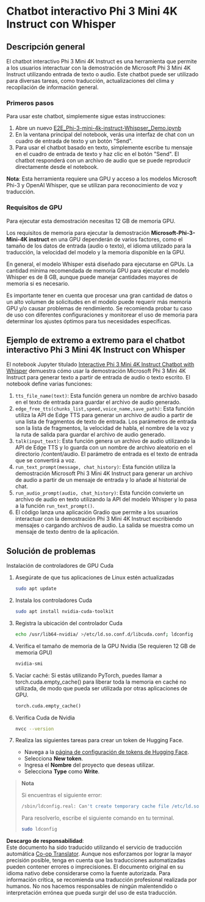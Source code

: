 <!--
CO_OP_TRANSLATOR_METADATA:
{
  "original_hash": "006e8cf75211d3297f24e1b22e38955f",
  "translation_date": "2025-03-27T10:45:26+00:00",
  "source_file": "md\\02.Application\\01.TextAndChat\\Phi3\\E2E_Phi-3-mini_with_whisper.md",
  "language_code": "es"
}
-->
# Chatbot interactivo Phi 3 Mini 4K Instruct con Whisper

## Descripción general

El chatbot interactivo Phi 3 Mini 4K Instruct es una herramienta que permite a los usuarios interactuar con la demostración de Microsoft Phi 3 Mini 4K Instruct utilizando entrada de texto o audio. Este chatbot puede ser utilizado para diversas tareas, como traducción, actualizaciones del clima y recopilación de información general.

### Primeros pasos

Para usar este chatbot, simplemente sigue estas instrucciones:

1. Abre un nuevo [E2E_Phi-3-mini-4k-instruct-Whispser_Demo.ipynb](https://github.com/microsoft/Phi-3CookBook/blob/main/code/06.E2E/E2E_Phi-3-mini-4k-instruct-Whispser_Demo.ipynb)
2. En la ventana principal del notebook, verás una interfaz de chat con un cuadro de entrada de texto y un botón "Send".
3. Para usar el chatbot basado en texto, simplemente escribe tu mensaje en el cuadro de entrada de texto y haz clic en el botón "Send". El chatbot responderá con un archivo de audio que se puede reproducir directamente desde el notebook.

**Nota**: Esta herramienta requiere una GPU y acceso a los modelos Microsoft Phi-3 y OpenAI Whisper, que se utilizan para reconocimiento de voz y traducción.

### Requisitos de GPU

Para ejecutar esta demostración necesitas 12 GB de memoria GPU.

Los requisitos de memoria para ejecutar la demostración **Microsoft-Phi-3-Mini-4K instruct** en una GPU dependerán de varios factores, como el tamaño de los datos de entrada (audio o texto), el idioma utilizado para la traducción, la velocidad del modelo y la memoria disponible en la GPU.

En general, el modelo Whisper está diseñado para ejecutarse en GPUs. La cantidad mínima recomendada de memoria GPU para ejecutar el modelo Whisper es de 8 GB, aunque puede manejar cantidades mayores de memoria si es necesario.

Es importante tener en cuenta que procesar una gran cantidad de datos o un alto volumen de solicitudes en el modelo puede requerir más memoria GPU y/o causar problemas de rendimiento. Se recomienda probar tu caso de uso con diferentes configuraciones y monitorear el uso de memoria para determinar los ajustes óptimos para tus necesidades específicas.

## Ejemplo de extremo a extremo para el chatbot interactivo Phi 3 Mini 4K Instruct con Whisper

El notebook Jupyter titulado [Interactive Phi 3 Mini 4K Instruct Chatbot with Whisper](https://github.com/microsoft/Phi-3CookBook/blob/main/code/06.E2E/E2E_Phi-3-mini-4k-instruct-Whispser_Demo.ipynb) demuestra cómo usar la demostración Microsoft Phi 3 Mini 4K Instruct para generar texto a partir de entrada de audio o texto escrito. El notebook define varias funciones:

1. `tts_file_name(text)`: Esta función genera un nombre de archivo basado en el texto de entrada para guardar el archivo de audio generado.
1. `edge_free_tts(chunks_list,speed,voice_name,save_path)`: Esta función utiliza la API de Edge TTS para generar un archivo de audio a partir de una lista de fragmentos de texto de entrada. Los parámetros de entrada son la lista de fragmentos, la velocidad de habla, el nombre de la voz y la ruta de salida para guardar el archivo de audio generado.
1. `talk(input_text)`: Esta función genera un archivo de audio utilizando la API de Edge TTS y lo guarda con un nombre de archivo aleatorio en el directorio /content/audio. El parámetro de entrada es el texto de entrada que se convertirá a voz.
1. `run_text_prompt(message, chat_history)`: Esta función utiliza la demostración Microsoft Phi 3 Mini 4K Instruct para generar un archivo de audio a partir de un mensaje de entrada y lo añade al historial de chat.
1. `run_audio_prompt(audio, chat_history)`: Esta función convierte un archivo de audio en texto utilizando la API del modelo Whisper y lo pasa a la función `run_text_prompt()`.
1. El código lanza una aplicación Gradio que permite a los usuarios interactuar con la demostración Phi 3 Mini 4K Instruct escribiendo mensajes o cargando archivos de audio. La salida se muestra como un mensaje de texto dentro de la aplicación.

## Solución de problemas

Instalación de controladores de GPU Cuda

1. Asegúrate de que tus aplicaciones de Linux estén actualizadas

    ```bash
    sudo apt update
    ```

1. Instala los controladores Cuda

    ```bash
    sudo apt install nvidia-cuda-toolkit
    ```

1. Registra la ubicación del controlador Cuda

    ```bash
    echo /usr/lib64-nvidia/ >/etc/ld.so.conf.d/libcuda.conf; ldconfig
    ```

1. Verifica el tamaño de memoria de la GPU Nvidia (Se requieren 12 GB de memoria GPU)

    ```bash
    nvidia-smi
    ```

1. Vaciar caché: Si estás utilizando PyTorch, puedes llamar a torch.cuda.empty_cache() para liberar toda la memoria en caché no utilizada, de modo que pueda ser utilizada por otras aplicaciones de GPU.

    ```python
    torch.cuda.empty_cache() 
    ```

1. Verifica Cuda de Nvidia

    ```bash
    nvcc --version
    ```

1. Realiza las siguientes tareas para crear un token de Hugging Face.

    - Navega a la [página de configuración de tokens de Hugging Face](https://huggingface.co/settings/tokens?WT.mc_id=aiml-137032-kinfeylo).
    - Selecciona **New token**.
    - Ingresa el **Nombre** del proyecto que deseas utilizar.
    - Selecciona **Type** como **Write**.

> **Nota**
>
> Si encuentras el siguiente error:
>
> ```bash
> /sbin/ldconfig.real: Can't create temporary cache file /etc/ld.so.cache~: Permission denied 
> ```
>
> Para resolverlo, escribe el siguiente comando en tu terminal.
>
> ```bash
> sudo ldconfig
> ```

**Descargo de responsabilidad**:  
Este documento ha sido traducido utilizando el servicio de traducción automática [Co-op Translator](https://github.com/Azure/co-op-translator). Aunque nos esforzamos por lograr la mayor precisión posible, tenga en cuenta que las traducciones automatizadas pueden contener errores o imprecisiones. El documento original en su idioma nativo debe considerarse como la fuente autorizada. Para información crítica, se recomienda una traducción profesional realizada por humanos. No nos hacemos responsables de ningún malentendido o interpretación errónea que pueda surgir del uso de esta traducción.